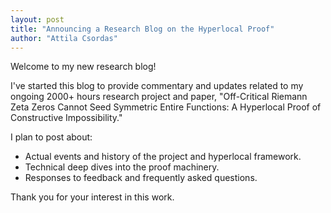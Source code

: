 ```yaml
---
layout: post
title: "Announcing a Research Blog on the Hyperlocal Proof"
author: "Attila Csordas"
---
```


Welcome to my new research blog! 

I've started this blog to provide commentary and updates related to my ongoing 2000+ hours research project and paper, "Off-Critical Riemann Zeta Zeros Cannot Seed Symmetric Entire Functions: A Hyperlocal Proof of Constructive Impossibility."

I plan to post about:
- Actual events and history of the project and hyperlocal framework.
- Technical deep dives into the proof machinery.
- Responses to feedback and frequently asked questions.

Thank you for your interest in this work.
